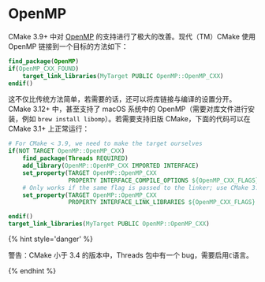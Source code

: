 # OpenMP

CMake 3.9+ 中对 [OpenMP] 的支持进行了极大的改善。现代（TM）CMake 使用 OpenMP 链接到一个目标的方法如下：


```cmake
find_package(OpenMP)
if(OpenMP_CXX_FOUND)
    target_link_libraries(MyTarget PUBLIC OpenMP::OpenMP_CXX)
endif()
```

这不仅比传统方法简单，若需要的话，还可以将库链接与编译的设置分开。CMake 3.12+ 中，甚至支持了 macOS 系统中的 OpenMP（需要对库文件进行安装，例如 `brew install libomp`）。若需要支持旧版 CMake，下面的代码可以在 CMake 3.1+ 上正常运行：


```cmake
# For CMake < 3.9, we need to make the target ourselves
if(NOT TARGET OpenMP::OpenMP_CXX)
    find_package(Threads REQUIRED)
    add_library(OpenMP::OpenMP_CXX IMPORTED INTERFACE)
    set_property(TARGET OpenMP::OpenMP_CXX
                 PROPERTY INTERFACE_COMPILE_OPTIONS ${OpenMP_CXX_FLAGS})
    # Only works if the same flag is passed to the linker; use CMake 3.9+ otherwise (Intel, AppleClang)
    set_property(TARGET OpenMP::OpenMP_CXX
                 PROPERTY INTERFACE_LINK_LIBRARIES ${OpenMP_CXX_FLAGS} Threads::Threads)

endif()
target_link_libraries(MyTarget PUBLIC OpenMP::OpenMP_CXX)
```

{% hint style='danger' %}

警告：CMake 小于 3.4 的版本中，Threads 包中有一个 bug，需要启用`C`语言。

{% endhint %}

[OpenMP]: https://cmake.org/cmake/help/latest/module/FindOpenMP.html
